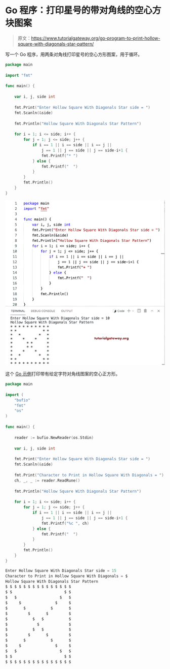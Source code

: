 # Go 程序：打印星号的带对角线的空心方块图案

> 原文：<https://www.tutorialgateway.org/go-program-to-print-hollow-square-with-diagonals-star-pattern/>

写一个 Go 程序，用两条对角线打印星号的空心方形图案，用于循环。

```go
package main

import "fmt"

func main() {

	var i, j, side int

	fmt.Print("Enter Hollow Square With Diagonals Star side = ")
	fmt.Scanln(&side)

	fmt.Println("Hollow Square With Diagonals Star Pattern")

	for i = 1; i <= side; i++ {
		for j = 1; j <= side; j++ {
			if i == 1 || i == side || i == j ||
				j == 1 || j == side || j == side-i+1 {
				fmt.Printf("* ")
			} else {
				fmt.Printf("  ")
			}
		}
		fmt.Println()
	}
}
```

![Go Program to Print Hollow Square with Diagonals Star Pattern](img/dc63c94faa2a31705447fd6fac624b5a.png)

这个 [Go 示例](https://www.tutorialgateway.org/go-programs/)打印带有给定字符对角线图案的空心正方形。

```go
package main

import (
	"bufio"
	"fmt"
	"os"
)

func main() {

	reader := bufio.NewReader(os.Stdin)

	var i, j, side int

	fmt.Print("Enter Hollow Square With Diagonals Star side = ")
	fmt.Scanln(&side)

	fmt.Print("Character to Print in Hollow Square With Diagonals = ")
	ch, _, _ := reader.ReadRune()

	fmt.Println("Hollow Square With Diagonals Star Pattern")

	for i = 1; i <= side; i++ {
		for j = 1; j <= side; j++ {
			if i == 1 || i == side || i == j ||
				j == 1 || j == side || j == side-i+1 {
				fmt.Printf("%c ", ch)
			} else {
				fmt.Printf("  ")
			}
		}
		fmt.Println()
	}
}
```

```go
Enter Hollow Square With Diagonals Star side = 15
Character to Print in Hollow Square With Diagonals = $
Hollow Square With Diagonals Star Pattern
$ $ $ $ $ $ $ $ $ $ $ $ $ $ $ 
$ $                       $ $ 
$   $                   $   $ 
$     $               $     $ 
$       $           $       $ 
$         $       $         $ 
$           $   $           $ 
$             $             $ 
$           $   $           $ 
$         $       $         $ 
$       $           $       $ 
$     $               $     $ 
$   $                   $   $ 
$ $                       $ $ 
$ $ $ $ $ $ $ $ $ $ $ $ $ $ $ 
```